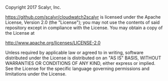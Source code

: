 Copyright 2017 Scalyr, Inc.

https://github.com/scalyr/cloudwatch2scalyr is licensed under the Apache License, Version 2.0 (the "License"); you may not use the contents of said repository except in compliance with the License. You may obtain a copy of the License at

  http://www.apache.org/licenses/LICENSE-2.0

Unless required by applicable law or agreed to in writing, software distributed under the License is distributed on an "AS IS" BASIS, WITHOUT WARRANTIES OR CONDITIONS OF ANY KIND, either express or implied. See the License for the specific language governing permissions and limitations under the License.
